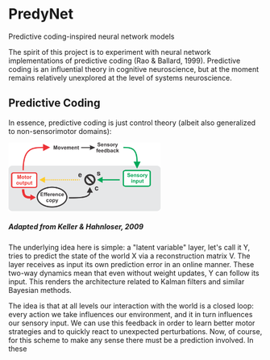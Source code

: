 # PredyNet
Predictive coding-inspired neural network models

The spirit of this project is to experiment with neural network implementations of predictive coding (Rao & Ballard, 1999). Predictive coding is an influential theory in cognitive neuroscience, but at the moment remains relatively unexplored at the level of systems neuroscience. 

## Predictive Coding

In essence, predictive coding is just control theory (albeit also generalized to non-sensorimotor domains): 

<img src="control_loop.png" alt="Drawing" width="60%" height="60%" />

#####  Adapted from Keller & Hahnloser, 2009

The underlying idea here is simple: a "latent variable" layer, let's call it Y, tries to predict the state of the world X via a reconstruction matrix V. The layer receives as input its own prediction error in an online manner. These two-way dynamics mean that even without weight updates, Y can follow its input. This renders the architecture related to Kalman filters and similar Bayesian methods.




The idea is that at all levels our interaction with the world is a closed loop: every action we take influences our environment, and it in turn influences our sensory input. We can use this feedback in order to learn better motor strategies and to quickly react to unexpected perturbations. Now, of course, for this scheme to make any sense there must be a prediction involved. In these 
